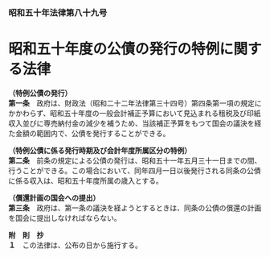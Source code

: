 ### 昭和五十年法律第八十九号  
# 昭和五十年度の公債の発行の特例に関する法律  
  
**（特例公債の発行）**  
**第一条**　政府は、財政法（昭和二十二年法律第三十四号）第四条第一項の規定にかかわらず、昭和五十年度の一般会計補正予算において見込まれる租税及び印紙収入並びに専売納付金の減少を補うため、当該補正予算をもつて国会の議決を経た金額の範囲内で、公債を発行することができる。  
  
**（特例公債に係る発行時期及び会計年度所属区分の特例）**  
**第二条**　前条の規定による公債の発行は、昭和五十一年五月三十一日までの間、行うことができる。この場合において、同年四月一日以後発行される同条の公債に係る収入は、昭和五十年度所属の歳入とする。  
  
**（償還計画の国会への提出）**  
**第三条**　政府は、第一条の議決を経ようとするときは、同条の公債の償還の計画を国会に提出しなければならない。  
  
**附　則　抄**  
**１**　この法律は、公布の日から施行する。  
  
